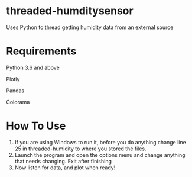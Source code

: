 # threaded-humditysensor
Uses Python to thread getting humidity data from an external source

# Requirements
Python 3.6 and above

Plotly

Pandas

Colorama

# How To Use
1. If you are using Windows to run it, before you do anything change line 25 in threaded-humidity to where you stored the files.
2. Launch the program and open the options menu and change anything that needs changing. Exit after finishing
3. Now listen for data, and plot when ready!

